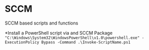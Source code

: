 # SCCM
SCCM based scripts and functions

*Install a PowerShell script via and SCCM Package
`"C:\Windows\System32\WindowsPowerShell\v1.0\powershell.exe" -ExecutionPolicy Bypass -Command .\Invoke-ScriptName.ps1`
